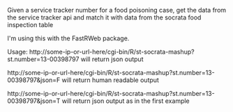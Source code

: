 Given a service tracker number for a food poisoning case, get the data from the service tracker api and match it with data from the socrata food inspection table

I'm using this with the FastRWeb package.

Usage:
http://some-ip-or-url-here/cgi-bin/R/st-socrata-mashup?st.number=13-00398797
will return json output

http://some-ip-or-url-here/cgi-bin/R/st-socrata-mashup?st.number=13-00398797&json=F
will return human readable output

http://some-ip-or-url-here/cgi-bin/R/st-socrata-mashup?st.number=13-00398797&json=T
will return json output as in the first example
